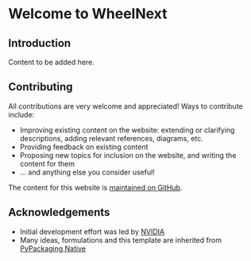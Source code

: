 
# Welcome to WheelNext

## Introduction

Content to be added here.

## Contributing

All contributions are very welcome and appreciated! Ways to contribute include:

- Improving existing content on the website: extending or clarifying
  descriptions, adding relevant references, diagrams, etc.
- Providing feedback on existing content
- Proposing new topics for inclusion on the website, and writing the content for them
- ... and anything else you consider useful!

The content for this website is
[maintained on GitHub](https://github.com/wheelnext/wheelnext).

## Acknowledgements

- Initial development effort was led by [NVIDIA](http://nvidia.com/)
- Many ideas, formulations and this template are inherited from [PyPackaging Native](https://github.com/pypackaging-native/pypackaging-native)
